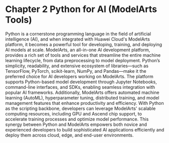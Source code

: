 # Chapter 2 Python for AI (ModelArts Tools)
Python is a cornerstone programming language in the field of artificial intelligence (AI), and when integrated with Huawei Cloud's ModelArts platform, it becomes a powerful tool for developing, training, and deploying AI models at scale. ModelArts, an all-in-one AI development platform, provides a rich set of tools and services that streamline the entire machine learning lifecycle, from data preprocessing to model deployment. Python’s simplicity, readability, and extensive ecosystem of libraries—such as TensorFlow, PyTorch, scikit-learn, NumPy, and Pandas—make it the preferred choice for AI developers working on ModelArts. The platform supports Python-based model development through Jupyter Notebooks, command-line interfaces, and SDKs, enabling seamless integration with popular AI frameworks. Additionally, ModelArts offers automated machine learning (AutoML), hyperparameter tuning, distributed training, and model management features that enhance productivity and efficiency. With Python as the scripting backbone, developers can leverage ModelArts' scalable computing resources, including GPU and Ascend chip support, to accelerate training processes and optimize model performance. This synergy between Python and ModelArts empowers both novice and experienced developers to build sophisticated AI applications efficiently and deploy them across cloud, edge, and end-user environments.
